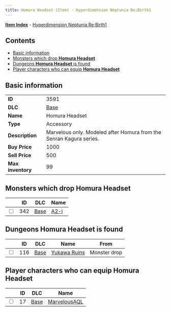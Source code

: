 ```yaml
---
title: Homura Headset (Item) - Hyperdimension Neptunia Re;Birth1
---
```


[**Item Index**](/neptunia/rb1/item/index.html) - [Hyperdimension Neptunia Re;Birth1](/neptunia/rb1)

## Contents

- [Basic information](#basic-information)
- [Monsters which drop **Homura Headset**](#monsters-which-drop-homura-headset)
- [Dungeons **Homura Headset** is found](#dungeons-homura-headset-is-found)
- [Player characters who can equip **Homura Headset**](#player-characters-who-can-equip-homura-headset)

## Basic information

|   |   |
| -- | -- |
| **ID** | 3591 |
| **DLC** | [Base](/neptunia/rb1/dlc/1-base.html) |
| **Name** | Homura Headset |
| **Type** | Accessory |
| **Description** | Marvelous only. Modeled after Homura from the Senran Kagura series. |
| **Buy Price** | 1000 |
| **Sell Price** | 500 |
| **Max inventory** | 99 |


## Monsters which drop **Homura Headset**

|    | ID | DLC | Name |
| -- | -- | --- | ---- |
| <input type="checkbox" id="rb1-monster-1-342" class="trackbox" /> | 342 | [Base](/neptunia/rb1/dlc/1-base.html) | [A2-i](/neptunia/rb1/monster/1-342-a2-i.html) |


## Dungeons **Homura Headset** is found

|    | ID | DLC | Name | From |
| -- | -- | --- | ---- | ---- |
| <input type="checkbox" id="rb1-dungeon-1-116" class="trackbox" /> | 116 | [Base](/neptunia/rb1/dlc/1-base.html) | [Yukawa Ruins](/neptunia/rb1/dungeon/1-116-yukawa-ruins.html) | Monster drop |


## Player characters who can equip **Homura Headset**

|    | ID | DLC | Name |
| -- | -- | --- | ---- |
| <input type="checkbox" id="rb1-player-1-17" class="trackbox" /> | 17 | [Base](/neptunia/rb1/dlc/1-base.html) | [MarvelousAQL](/neptunia/rb1/player/1-17-marvelousaql.html) |
